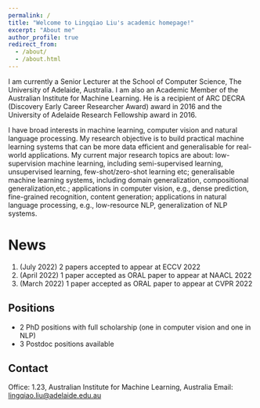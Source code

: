 ```yaml
---
permalink: /
title: "Welcome to Lingqiao Liu's academic homepage!"
excerpt: "About me"
author_profile: true
redirect_from: 
  - /about/
  - /about.html
---
```



I am currently a Senior Lecturer at the School of Computer Science, The University of Adelaide, Australia. I am also an Academic Member of the Australian Institute for Machine Learning. He is a recipient of ARC DECRA (Discovery Early Career Researcher Award) award in 2016 and the University of Adelaide Research Fellowship award in 2016. 

I have broad interests in machine learning, computer vision and natural language processing. My research objective is to build practical machine learning systems that can be more data efficient and generalisable for real-world applications. My current major research topics are about: low-supervision machine learning, including semi-supervised learning, unsupervised learning, few-shot/zero-shot learning etc; generalisable machine learning systems, including domain generalization, compositional generalization,etc.; applications in computer vision, e.g., dense prediction, fine-grained recognition, content generation; applications in natural language processing, e.g., low-resource NLP, generalization of NLP systems. 

News
======
1. (July 2022) 2 papers accepted to appear at ECCV 2022
1. (April 2022) 1 paper accepted as ORAL paper to appear at NAACL 2022 
1. (March 2022) 1 paper accepted as ORAL paper to appear at CVPR 2022 

**Positions**
-------
- 2 PhD positions with full scholarship (one in computer vision and one in NLP)
- 3 Postdoc positions available 

Contact
------
Office: 1.23, Australian Institute for Machine Learning, Australia
Email: lingqiao.liu@adelaide.edu.au

